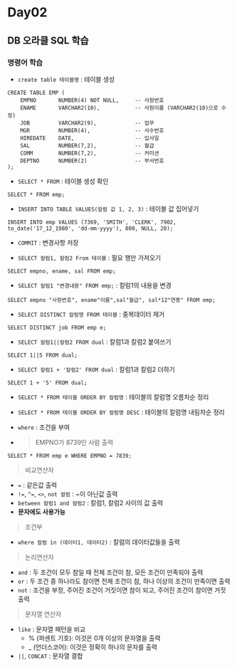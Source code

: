 # Day02
## DB 오라클 SQL 학습
### 명령어 학습
- `create table 테이블명` : 테이블 생성
```oracle
CREATE TABLE EMP (
    EMPNO       NUMBER(4) NOT NULL,     -- 사원번호
    ENAME       VARCHAR2(10),           -- 사원이름 (VARCHAR2(10)으로 수정)
    JOB         VARCHAR2(9),            -- 업무
    MGR         NUMBER(4),              -- 사수번호
    HIREDATE    DATE,                   -- 입사일
    SAL         NUMBER(7,2),            -- 월급
    COMM        NUMBER(7,2),            -- 커미션
    DEPTNO      NUMBER(2)               -- 부서번호
);
```

- `SELECT * FROM` : 테이블 생성 확인
```oracle
SELECT * FROM emp;
```
- `INSERT INTO TABLE VALUES(칼럼 값 1, 2, 3)` : 테이블 값 집어넣기
```oracle
INSERT INTO emp VALUES (7369, 'SMITH', 'CLERK', 7902, to_date('17_12_1980', 'dd-mm-yyyy'), 800, NULL, 20);
```

- `COMMIT` : 변경사항 저장

- `SELECT 칼럼1, 칼럼2 From 테이블` : 필요 행만 가져오기
```oracle
SELECT empno, ename, sal FROM emp;
```
- `SELECT 칼럼1 "변경내용" FROM emp;` : 칼럼1의 내용을 변경
```oracle
SELECT empno "사원번호", ename"이름",sal"월급", sal*12"연봉" FROM emp;
```

- `SELECT DISTINCT 칼럼명 FROM 테이블` : 중복데이터 제거
```oracle
SELECT DISTINCT job FROM emp e;
```
- `SELECT 칼럼1||칼럼2 FROM dual` : 칼럼1과 칼럼2 붙여쓰기
```oracle
SELECT 1||5 FROM dual;
```

- `SELECT 칼럼1 + '칼럼2' FROM dual` : 칼럼1과 칼럼2 더하기
```oracle
SELECT 1 + '5' FROM dual;
```

- `SELECT * FROM 테이블 ORDER BY 칼럼명` : 테이블의 칼럼명 오름차순 정리
- `SELECT * FROM 테이블 ORDER BY 칼럼명 DESC` : 테이블의 칼럼명 내림차순 정리

- `where` : 조건을 부여
- > EMPNO가 8739인 사람 출력
```oracle
SELECT * FROM emp e WHERE EMPNO = 7839;
```

> 비교연산자
- `=` : 같은값 출력
- `!=`, `^=`, `<>`, `not 컬럼` : ~이 아닌값 출력
- `between 칼럼1 and 칼럼2` : 칼럼1, 칼럼2 사이의 값 출력
- **문자에도 사용가능**

> 조건부
- `where 칼럼 ìn (데이터1, 데이터2)` : 칼럼의 데이터값들을 출력

> 논리연산자
- `and` : 두 조건이 모두 참일 때 전체 조건이 참, 모든 조건이 만족되야 출력
- `or` : 두 조건 중 하나라도 참이면 전체 조건이 참, 하나 이상의 조건이 만족이면 출력
- `not` : 조건을 부정, 주어진 조건이 거짓이면 참이 되고, 주어진 조건이 참이면 거짓 출력

> 문자열 연산자
- `like` : 문자열 패턴을 비교
    - % (퍼센트 기호): 이것은 0개 이상의 문자열을 출력
    - _ (언더스코어): 이것은 정확히 하나의 문자를 출력
- `||`, `CONCAT` : 문자열 결합




